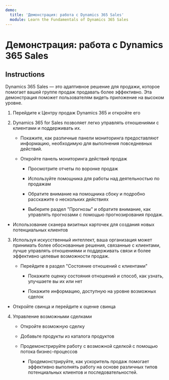 ```yaml
---
demo:
  title: 'Демонстрация: работа с Dynamics 365 Sales'
  module: Learn the Fundamentals of Dynamics 365 Sales
---
```


# Демонстрация: работа с Dynamics 365 Sales

## Instructions

Dynamics 365 Sales — это адаптивное решение для продажи, которое помогает вашей группе продаж продавать более эффективно. Эта демонстрация поможет пользователям видеть приложение на высоком уровне. 

1. Перейдите к Центру продаж Dynamics 365 и откройте его

2. Dynamics 365 for Sales позволяет легко управлять отношениями с клиентами и поддерживать их.

    - Покажите, как различные панели мониторинга предоставляют информацию, необходимую для выполнения повседневных действий. 

    - Откройте панель мониторинга действий продаж

        - Просмотрите отчеты по воронке продаж 

        - Используйте помощника для работы над деятельностью по продажам

        - Обратите внимание на помощника сбоку и подробно расскажите о нескольких действиях

        - Выберите раздел "Прогнозы" и обратите внимание, как управлять прогнозами с помощью прогнозирования продаж. 

- Использование сканера визитных карточек для создания новых потенциальных клиентов

3. Используя искусственный интеллект, ваша организация может принимать более обоснованные решения, связанные с клиентами, лучше управлять отношениями и поддерживать связи и более эффективно целевые возможности продаж. 

    - Перейдите в раздел "Состояние отношений с клиентами"

        - Покажите оценку состояния отношений и способ, как узнать, улучшаете вы их или нет

        - Покажите информацию, доступную на уровне возможных сделок

- Откройте свинца и перейдите к оценке свинца

4. Управление возможными сделками

    - Откройте возможную сделку 

    - Добавьте продукты из каталога продуктов

    - Продемонстрируйте работу с возможной сделкой с помощью потока бизнес-процессов

        - Продемонстрируйте, как ускоритель продаж помогает эффективно выполнять работу на основе различных типов потенциальных клиентов и последовательностей. 
